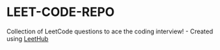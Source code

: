 # LEET-CODE-REPO
Collection of LeetCode questions to ace the coding interview! - Created using [LeetHub](https://github.com/QasimWani/LeetHub)
